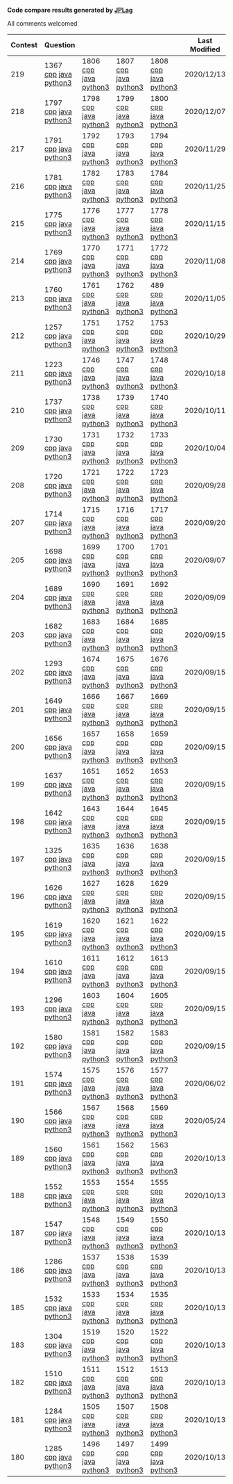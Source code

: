 **Code compare results generated by [JPLag](https://github.com/jplag/jplag)**

All comments welcomed

|Contest|Question||||Last Modified|
|-|-|-|-|-|-|
|219|1367 [cpp](https://feiteng.github.io/ContestResult/219/cppResult/1367/index.html) [java](https://feiteng.github.io/ContestResult/219/javaResult/1367/index.html) [python3](https://feiteng.github.io/ContestResult/219/python3Result/1367/index.html)|1806 [cpp](https://feiteng.github.io/ContestResult/219/cppResult/1806/index.html) [java](https://feiteng.github.io/ContestResult/219/javaResult/1806/index.html) [python3](https://feiteng.github.io/ContestResult/219/python3Result/1806/index.html)|1807 [cpp](https://feiteng.github.io/ContestResult/219/cppResult/1807/index.html) [java](https://feiteng.github.io/ContestResult/219/javaResult/1807/index.html) [python3](https://feiteng.github.io/ContestResult/219/python3Result/1807/index.html)|1808 [cpp](https://feiteng.github.io/ContestResult/219/cppResult/1808/index.html) [java](https://feiteng.github.io/ContestResult/219/javaResult/1808/index.html) [python3](https://feiteng.github.io/ContestResult/219/python3Result/1808/index.html)|2020/12/13|
|218|1797 [cpp](https://feiteng.github.io/ContestResult/218/cppResult/1797/index.html) [java](https://feiteng.github.io/ContestResult/218/javaResult/1797/index.html) [python3](https://feiteng.github.io/ContestResult/218/python3Result/1797/index.html)|1798 [cpp](https://feiteng.github.io/ContestResult/218/cppResult/1798/index.html) [java](https://feiteng.github.io/ContestResult/218/javaResult/1798/index.html) [python3](https://feiteng.github.io/ContestResult/218/python3Result/1798/index.html)|1799 [cpp](https://feiteng.github.io/ContestResult/218/cppResult/1799/index.html) [java](https://feiteng.github.io/ContestResult/218/javaResult/1799/index.html) [python3](https://feiteng.github.io/ContestResult/218/python3Result/1799/index.html)|1800 [cpp](https://feiteng.github.io/ContestResult/218/cppResult/1800/index.html) [java](https://feiteng.github.io/ContestResult/218/javaResult/1800/index.html) [python3](https://feiteng.github.io/ContestResult/218/python3Result/1800/index.html)|2020/12/07|
|217|1791 [cpp](https://feiteng.github.io/ContestResult/217/cppResult/1791/index.html) [java](https://feiteng.github.io/ContestResult/217/javaResult/1791/index.html) [python3](https://feiteng.github.io/ContestResult/217/python3Result/1791/index.html)|1792 [cpp](https://feiteng.github.io/ContestResult/217/cppResult/1792/index.html) [java](https://feiteng.github.io/ContestResult/217/javaResult/1792/index.html) [python3](https://feiteng.github.io/ContestResult/217/python3Result/1792/index.html)|1793 [cpp](https://feiteng.github.io/ContestResult/217/cppResult/1793/index.html) [java](https://feiteng.github.io/ContestResult/217/javaResult/1793/index.html) [python3](https://feiteng.github.io/ContestResult/217/python3Result/1793/index.html)|1794 [cpp](https://feiteng.github.io/ContestResult/217/cppResult/1794/index.html) [java](https://feiteng.github.io/ContestResult/217/javaResult/1794/index.html) [python3](https://feiteng.github.io/ContestResult/217/python3Result/1794/index.html)|2020/11/29|
|216|1781 [cpp](https://feiteng.github.io/ContestResult/216/cppResult/1781/index.html) [java](https://feiteng.github.io/ContestResult/216/javaResult/1781/index.html) [python3](https://feiteng.github.io/ContestResult/216/python3Result/1781/index.html)|1782 [cpp](https://feiteng.github.io/ContestResult/216/cppResult/1782/index.html) [java](https://feiteng.github.io/ContestResult/216/javaResult/1782/index.html) [python3](https://feiteng.github.io/ContestResult/216/python3Result/1782/index.html)|1783 [cpp](https://feiteng.github.io/ContestResult/216/cppResult/1783/index.html) [java](https://feiteng.github.io/ContestResult/216/javaResult/1783/index.html) [python3](https://feiteng.github.io/ContestResult/216/python3Result/1783/index.html)|1784 [cpp](https://feiteng.github.io/ContestResult/216/cppResult/1784/index.html) [java](https://feiteng.github.io/ContestResult/216/javaResult/1784/index.html) [python3](https://feiteng.github.io/ContestResult/216/python3Result/1784/index.html)|2020/11/25|
|215|1775 [cpp](https://feiteng.github.io/ContestResult/215/cppResult/1775/index.html) [java](https://feiteng.github.io/ContestResult/215/javaResult/1775/index.html) [python3](https://feiteng.github.io/ContestResult/215/python3Result/1775/index.html)|1776 [cpp](https://feiteng.github.io/ContestResult/215/cppResult/1776/index.html) [java](https://feiteng.github.io/ContestResult/215/javaResult/1776/index.html) [python3](https://feiteng.github.io/ContestResult/215/python3Result/1776/index.html)|1777 [cpp](https://feiteng.github.io/ContestResult/215/cppResult/1777/index.html) [java](https://feiteng.github.io/ContestResult/215/javaResult/1777/index.html) [python3](https://feiteng.github.io/ContestResult/215/python3Result/1777/index.html)|1778 [cpp](https://feiteng.github.io/ContestResult/215/cppResult/1778/index.html) [java](https://feiteng.github.io/ContestResult/215/javaResult/1778/index.html) [python3](https://feiteng.github.io/ContestResult/215/python3Result/1778/index.html)|2020/11/15|
|214|1769 [cpp](https://feiteng.github.io/ContestResult/214/cppResult/1769/index.html) [java](https://feiteng.github.io/ContestResult/214/javaResult/1769/index.html) [python3](https://feiteng.github.io/ContestResult/214/python3Result/1769/index.html)|1770 [cpp](https://feiteng.github.io/ContestResult/214/cppResult/1770/index.html) [java](https://feiteng.github.io/ContestResult/214/javaResult/1770/index.html) [python3](https://feiteng.github.io/ContestResult/214/python3Result/1770/index.html)|1771 [cpp](https://feiteng.github.io/ContestResult/214/cppResult/1771/index.html) [java](https://feiteng.github.io/ContestResult/214/javaResult/1771/index.html) [python3](https://feiteng.github.io/ContestResult/214/python3Result/1771/index.html)|1772 [cpp](https://feiteng.github.io/ContestResult/214/cppResult/1772/index.html) [java](https://feiteng.github.io/ContestResult/214/javaResult/1772/index.html) [python3](https://feiteng.github.io/ContestResult/214/python3Result/1772/index.html)|2020/11/08|
|213|1760 [cpp](https://feiteng.github.io/ContestResult/213/cppResult/1760/index.html) [java](https://feiteng.github.io/ContestResult/213/javaResult/1760/index.html) [python3](https://feiteng.github.io/ContestResult/213/python3Result/1760/index.html)|1761 [cpp](https://feiteng.github.io/ContestResult/213/cppResult/1761/index.html) [java](https://feiteng.github.io/ContestResult/213/javaResult/1761/index.html) [python3](https://feiteng.github.io/ContestResult/213/python3Result/1761/index.html)|1762 [cpp](https://feiteng.github.io/ContestResult/213/cppResult/1762/index.html) [java](https://feiteng.github.io/ContestResult/213/javaResult/1762/index.html) [python3](https://feiteng.github.io/ContestResult/213/python3Result/1762/index.html)|489 [cpp](https://feiteng.github.io/ContestResult/213/cppResult/489/index.html) [java](https://feiteng.github.io/ContestResult/213/javaResult/489/index.html) [python3](https://feiteng.github.io/ContestResult/213/python3Result/489/index.html)|2020/11/05|
|212|1257 [cpp](https://feiteng.github.io/ContestResult/212/cppResult/1257/index.html) [java](https://feiteng.github.io/ContestResult/212/javaResult/1257/index.html) [python3](https://feiteng.github.io/ContestResult/212/python3Result/1257/index.html)|1751 [cpp](https://feiteng.github.io/ContestResult/212/cppResult/1751/index.html) [java](https://feiteng.github.io/ContestResult/212/javaResult/1751/index.html) [python3](https://feiteng.github.io/ContestResult/212/python3Result/1751/index.html)|1752 [cpp](https://feiteng.github.io/ContestResult/212/cppResult/1752/index.html) [java](https://feiteng.github.io/ContestResult/212/javaResult/1752/index.html) [python3](https://feiteng.github.io/ContestResult/212/python3Result/1752/index.html)|1753 [cpp](https://feiteng.github.io/ContestResult/212/cppResult/1753/index.html) [java](https://feiteng.github.io/ContestResult/212/javaResult/1753/index.html) [python3](https://feiteng.github.io/ContestResult/212/python3Result/1753/index.html)|2020/10/29|
|211|1223 [cpp](https://feiteng.github.io/ContestResult/211/cppResult/1223/index.html) [java](https://feiteng.github.io/ContestResult/211/javaResult/1223/index.html) [python3](https://feiteng.github.io/ContestResult/211/python3Result/1223/index.html)|1746 [cpp](https://feiteng.github.io/ContestResult/211/cppResult/1746/index.html) [java](https://feiteng.github.io/ContestResult/211/javaResult/1746/index.html) [python3](https://feiteng.github.io/ContestResult/211/python3Result/1746/index.html)|1747 [cpp](https://feiteng.github.io/ContestResult/211/cppResult/1747/index.html) [java](https://feiteng.github.io/ContestResult/211/javaResult/1747/index.html) [python3](https://feiteng.github.io/ContestResult/211/python3Result/1747/index.html)|1748 [cpp](https://feiteng.github.io/ContestResult/211/cppResult/1748/index.html) [java](https://feiteng.github.io/ContestResult/211/javaResult/1748/index.html) [python3](https://feiteng.github.io/ContestResult/211/python3Result/1748/index.html)|2020/10/18|
|210|1737 [cpp](https://feiteng.github.io/ContestResult/210/cppResult/1737/index.html) [java](https://feiteng.github.io/ContestResult/210/javaResult/1737/index.html) [python3](https://feiteng.github.io/ContestResult/210/python3Result/1737/index.html)|1738 [cpp](https://feiteng.github.io/ContestResult/210/cppResult/1738/index.html) [java](https://feiteng.github.io/ContestResult/210/javaResult/1738/index.html) [python3](https://feiteng.github.io/ContestResult/210/python3Result/1738/index.html)|1739 [cpp](https://feiteng.github.io/ContestResult/210/cppResult/1739/index.html) [java](https://feiteng.github.io/ContestResult/210/javaResult/1739/index.html) [python3](https://feiteng.github.io/ContestResult/210/python3Result/1739/index.html)|1740 [cpp](https://feiteng.github.io/ContestResult/210/cppResult/1740/index.html) [java](https://feiteng.github.io/ContestResult/210/javaResult/1740/index.html) [python3](https://feiteng.github.io/ContestResult/210/python3Result/1740/index.html)|2020/10/11|
|209|1730 [cpp](https://feiteng.github.io/ContestResult/209/cppResult/1730/index.html) [java](https://feiteng.github.io/ContestResult/209/javaResult/1730/index.html) [python3](https://feiteng.github.io/ContestResult/209/python3Result/1730/index.html)|1731 [cpp](https://feiteng.github.io/ContestResult/209/cppResult/1731/index.html) [java](https://feiteng.github.io/ContestResult/209/javaResult/1731/index.html) [python3](https://feiteng.github.io/ContestResult/209/python3Result/1731/index.html)|1732 [cpp](https://feiteng.github.io/ContestResult/209/cppResult/1732/index.html) [java](https://feiteng.github.io/ContestResult/209/javaResult/1732/index.html) [python3](https://feiteng.github.io/ContestResult/209/python3Result/1732/index.html)|1733 [cpp](https://feiteng.github.io/ContestResult/209/cppResult/1733/index.html) [java](https://feiteng.github.io/ContestResult/209/javaResult/1733/index.html) [python3](https://feiteng.github.io/ContestResult/209/python3Result/1733/index.html)|2020/10/04|
|208|1720 [cpp](https://feiteng.github.io/ContestResult/208/cppResult/1720/index.html) [java](https://feiteng.github.io/ContestResult/208/javaResult/1720/index.html) [python3](https://feiteng.github.io/ContestResult/208/python3Result/1720/index.html)|1721 [cpp](https://feiteng.github.io/ContestResult/208/cppResult/1721/index.html) [java](https://feiteng.github.io/ContestResult/208/javaResult/1721/index.html) [python3](https://feiteng.github.io/ContestResult/208/python3Result/1721/index.html)|1722 [cpp](https://feiteng.github.io/ContestResult/208/cppResult/1722/index.html) [java](https://feiteng.github.io/ContestResult/208/javaResult/1722/index.html) [python3](https://feiteng.github.io/ContestResult/208/python3Result/1722/index.html)|1723 [cpp](https://feiteng.github.io/ContestResult/208/cppResult/1723/index.html) [java](https://feiteng.github.io/ContestResult/208/javaResult/1723/index.html) [python3](https://feiteng.github.io/ContestResult/208/python3Result/1723/index.html)|2020/09/28|
|207|1714 [cpp](https://feiteng.github.io/ContestResult/207/cppResult/1714/index.html) [java](https://feiteng.github.io/ContestResult/207/javaResult/1714/index.html) [python3](https://feiteng.github.io/ContestResult/207/python3Result/1714/index.html)|1715 [cpp](https://feiteng.github.io/ContestResult/207/cppResult/1715/index.html) [java](https://feiteng.github.io/ContestResult/207/javaResult/1715/index.html) [python3](https://feiteng.github.io/ContestResult/207/python3Result/1715/index.html)|1716 [cpp](https://feiteng.github.io/ContestResult/207/cppResult/1716/index.html) [java](https://feiteng.github.io/ContestResult/207/javaResult/1716/index.html) [python3](https://feiteng.github.io/ContestResult/207/python3Result/1716/index.html)|1717 [cpp](https://feiteng.github.io/ContestResult/207/cppResult/1717/index.html) [java](https://feiteng.github.io/ContestResult/207/javaResult/1717/index.html) [python3](https://feiteng.github.io/ContestResult/207/python3Result/1717/index.html)|2020/09/20|
|205|1698 [cpp](https://feiteng.github.io/ContestResult/205/cppResult/1698/index.html) [java](https://feiteng.github.io/ContestResult/205/javaResult/1698/index.html) [python3](https://feiteng.github.io/ContestResult/205/python3Result/1698/index.html)|1699 [cpp](https://feiteng.github.io/ContestResult/205/cppResult/1699/index.html) [java](https://feiteng.github.io/ContestResult/205/javaResult/1699/index.html) [python3](https://feiteng.github.io/ContestResult/205/python3Result/1699/index.html)|1700 [cpp](https://feiteng.github.io/ContestResult/205/cppResult/1700/index.html) [java](https://feiteng.github.io/ContestResult/205/javaResult/1700/index.html) [python3](https://feiteng.github.io/ContestResult/205/python3Result/1700/index.html)|1701 [cpp](https://feiteng.github.io/ContestResult/205/cppResult/1701/index.html) [java](https://feiteng.github.io/ContestResult/205/javaResult/1701/index.html) [python3](https://feiteng.github.io/ContestResult/205/python3Result/1701/index.html)|2020/09/07|
|204|1689 [cpp](https://feiteng.github.io/ContestResult/204/cppResult/1689/index.html) [java](https://feiteng.github.io/ContestResult/204/javaResult/1689/index.html) [python3](https://feiteng.github.io/ContestResult/204/python3Result/1689/index.html)|1690 [cpp](https://feiteng.github.io/ContestResult/204/cppResult/1690/index.html) [java](https://feiteng.github.io/ContestResult/204/javaResult/1690/index.html) [python3](https://feiteng.github.io/ContestResult/204/python3Result/1690/index.html)|1691 [cpp](https://feiteng.github.io/ContestResult/204/cppResult/1691/index.html) [java](https://feiteng.github.io/ContestResult/204/javaResult/1691/index.html) [python3](https://feiteng.github.io/ContestResult/204/python3Result/1691/index.html)|1692 [cpp](https://feiteng.github.io/ContestResult/204/cppResult/1692/index.html) [java](https://feiteng.github.io/ContestResult/204/javaResult/1692/index.html) [python3](https://feiteng.github.io/ContestResult/204/python3Result/1692/index.html)|2020/09/09|
|203|1682 [cpp](https://feiteng.github.io/ContestResult/203/cppResult/1682/index.html) [java](https://feiteng.github.io/ContestResult/203/javaResult/1682/index.html) [python3](https://feiteng.github.io/ContestResult/203/python3Result/1682/index.html)|1683 [cpp](https://feiteng.github.io/ContestResult/203/cppResult/1683/index.html) [java](https://feiteng.github.io/ContestResult/203/javaResult/1683/index.html) [python3](https://feiteng.github.io/ContestResult/203/python3Result/1683/index.html)|1684 [cpp](https://feiteng.github.io/ContestResult/203/cppResult/1684/index.html) [java](https://feiteng.github.io/ContestResult/203/javaResult/1684/index.html) [python3](https://feiteng.github.io/ContestResult/203/python3Result/1684/index.html)|1685 [cpp](https://feiteng.github.io/ContestResult/203/cppResult/1685/index.html) [java](https://feiteng.github.io/ContestResult/203/javaResult/1685/index.html) [python3](https://feiteng.github.io/ContestResult/203/python3Result/1685/index.html)|2020/09/15|
|202|1293 [cpp](https://feiteng.github.io/ContestResult/202/cppResult/1293/index.html) [java](https://feiteng.github.io/ContestResult/202/javaResult/1293/index.html) [python3](https://feiteng.github.io/ContestResult/202/python3Result/1293/index.html)|1674 [cpp](https://feiteng.github.io/ContestResult/202/cppResult/1674/index.html) [java](https://feiteng.github.io/ContestResult/202/javaResult/1674/index.html) [python3](https://feiteng.github.io/ContestResult/202/python3Result/1674/index.html)|1675 [cpp](https://feiteng.github.io/ContestResult/202/cppResult/1675/index.html) [java](https://feiteng.github.io/ContestResult/202/javaResult/1675/index.html) [python3](https://feiteng.github.io/ContestResult/202/python3Result/1675/index.html)|1676 [cpp](https://feiteng.github.io/ContestResult/202/cppResult/1676/index.html) [java](https://feiteng.github.io/ContestResult/202/javaResult/1676/index.html) [python3](https://feiteng.github.io/ContestResult/202/python3Result/1676/index.html)|2020/09/15|
|201|1649 [cpp](https://feiteng.github.io/ContestResult/201/cppResult/1649/index.html) [java](https://feiteng.github.io/ContestResult/201/javaResult/1649/index.html) [python3](https://feiteng.github.io/ContestResult/201/python3Result/1649/index.html)|1666 [cpp](https://feiteng.github.io/ContestResult/201/cppResult/1666/index.html) [java](https://feiteng.github.io/ContestResult/201/javaResult/1666/index.html) [python3](https://feiteng.github.io/ContestResult/201/python3Result/1666/index.html)|1667 [cpp](https://feiteng.github.io/ContestResult/201/cppResult/1667/index.html) [java](https://feiteng.github.io/ContestResult/201/javaResult/1667/index.html) [python3](https://feiteng.github.io/ContestResult/201/python3Result/1667/index.html)|1669 [cpp](https://feiteng.github.io/ContestResult/201/cppResult/1669/index.html) [java](https://feiteng.github.io/ContestResult/201/javaResult/1669/index.html) [python3](https://feiteng.github.io/ContestResult/201/python3Result/1669/index.html)|2020/09/15|
|200|1656 [cpp](https://feiteng.github.io/ContestResult/200/cppResult/1656/index.html) [java](https://feiteng.github.io/ContestResult/200/javaResult/1656/index.html) [python3](https://feiteng.github.io/ContestResult/200/python3Result/1656/index.html)|1657 [cpp](https://feiteng.github.io/ContestResult/200/cppResult/1657/index.html) [java](https://feiteng.github.io/ContestResult/200/javaResult/1657/index.html) [python3](https://feiteng.github.io/ContestResult/200/python3Result/1657/index.html)|1658 [cpp](https://feiteng.github.io/ContestResult/200/cppResult/1658/index.html) [java](https://feiteng.github.io/ContestResult/200/javaResult/1658/index.html) [python3](https://feiteng.github.io/ContestResult/200/python3Result/1658/index.html)|1659 [cpp](https://feiteng.github.io/ContestResult/200/cppResult/1659/index.html) [java](https://feiteng.github.io/ContestResult/200/javaResult/1659/index.html) [python3](https://feiteng.github.io/ContestResult/200/python3Result/1659/index.html)|2020/09/15|
|199|1637 [cpp](https://feiteng.github.io/ContestResult/199/cppResult/1637/index.html) [java](https://feiteng.github.io/ContestResult/199/javaResult/1637/index.html) [python3](https://feiteng.github.io/ContestResult/199/python3Result/1637/index.html)|1651 [cpp](https://feiteng.github.io/ContestResult/199/cppResult/1651/index.html) [java](https://feiteng.github.io/ContestResult/199/javaResult/1651/index.html) [python3](https://feiteng.github.io/ContestResult/199/python3Result/1651/index.html)|1652 [cpp](https://feiteng.github.io/ContestResult/199/cppResult/1652/index.html) [java](https://feiteng.github.io/ContestResult/199/javaResult/1652/index.html) [python3](https://feiteng.github.io/ContestResult/199/python3Result/1652/index.html)|1653 [cpp](https://feiteng.github.io/ContestResult/199/cppResult/1653/index.html) [java](https://feiteng.github.io/ContestResult/199/javaResult/1653/index.html) [python3](https://feiteng.github.io/ContestResult/199/python3Result/1653/index.html)|2020/09/15|
|198|1642 [cpp](https://feiteng.github.io/ContestResult/198/cppResult/1642/index.html) [java](https://feiteng.github.io/ContestResult/198/javaResult/1642/index.html) [python3](https://feiteng.github.io/ContestResult/198/python3Result/1642/index.html)|1643 [cpp](https://feiteng.github.io/ContestResult/198/cppResult/1643/index.html) [java](https://feiteng.github.io/ContestResult/198/javaResult/1643/index.html) [python3](https://feiteng.github.io/ContestResult/198/python3Result/1643/index.html)|1644 [cpp](https://feiteng.github.io/ContestResult/198/cppResult/1644/index.html) [java](https://feiteng.github.io/ContestResult/198/javaResult/1644/index.html) [python3](https://feiteng.github.io/ContestResult/198/python3Result/1644/index.html)|1645 [cpp](https://feiteng.github.io/ContestResult/198/cppResult/1645/index.html) [java](https://feiteng.github.io/ContestResult/198/javaResult/1645/index.html) [python3](https://feiteng.github.io/ContestResult/198/python3Result/1645/index.html)|2020/09/15|
|197|1325 [cpp](https://feiteng.github.io/ContestResult/197/cppResult/1325/index.html) [java](https://feiteng.github.io/ContestResult/197/javaResult/1325/index.html) [python3](https://feiteng.github.io/ContestResult/197/python3Result/1325/index.html)|1635 [cpp](https://feiteng.github.io/ContestResult/197/cppResult/1635/index.html) [java](https://feiteng.github.io/ContestResult/197/javaResult/1635/index.html) [python3](https://feiteng.github.io/ContestResult/197/python3Result/1635/index.html)|1636 [cpp](https://feiteng.github.io/ContestResult/197/cppResult/1636/index.html) [java](https://feiteng.github.io/ContestResult/197/javaResult/1636/index.html) [python3](https://feiteng.github.io/ContestResult/197/python3Result/1636/index.html)|1638 [cpp](https://feiteng.github.io/ContestResult/197/cppResult/1638/index.html) [java](https://feiteng.github.io/ContestResult/197/javaResult/1638/index.html) [python3](https://feiteng.github.io/ContestResult/197/python3Result/1638/index.html)|2020/09/15|
|196|1626 [cpp](https://feiteng.github.io/ContestResult/196/cppResult/1626/index.html) [java](https://feiteng.github.io/ContestResult/196/javaResult/1626/index.html) [python3](https://feiteng.github.io/ContestResult/196/python3Result/1626/index.html)|1627 [cpp](https://feiteng.github.io/ContestResult/196/cppResult/1627/index.html) [java](https://feiteng.github.io/ContestResult/196/javaResult/1627/index.html) [python3](https://feiteng.github.io/ContestResult/196/python3Result/1627/index.html)|1628 [cpp](https://feiteng.github.io/ContestResult/196/cppResult/1628/index.html) [java](https://feiteng.github.io/ContestResult/196/javaResult/1628/index.html) [python3](https://feiteng.github.io/ContestResult/196/python3Result/1628/index.html)|1629 [cpp](https://feiteng.github.io/ContestResult/196/cppResult/1629/index.html) [java](https://feiteng.github.io/ContestResult/196/javaResult/1629/index.html) [python3](https://feiteng.github.io/ContestResult/196/python3Result/1629/index.html)|2020/09/15|
|195|1619 [cpp](https://feiteng.github.io/ContestResult/195/cppResult/1619/index.html) [java](https://feiteng.github.io/ContestResult/195/javaResult/1619/index.html) [python3](https://feiteng.github.io/ContestResult/195/python3Result/1619/index.html)|1620 [cpp](https://feiteng.github.io/ContestResult/195/cppResult/1620/index.html) [java](https://feiteng.github.io/ContestResult/195/javaResult/1620/index.html) [python3](https://feiteng.github.io/ContestResult/195/python3Result/1620/index.html)|1621 [cpp](https://feiteng.github.io/ContestResult/195/cppResult/1621/index.html) [java](https://feiteng.github.io/ContestResult/195/javaResult/1621/index.html) [python3](https://feiteng.github.io/ContestResult/195/python3Result/1621/index.html)|1622 [cpp](https://feiteng.github.io/ContestResult/195/cppResult/1622/index.html) [java](https://feiteng.github.io/ContestResult/195/javaResult/1622/index.html) [python3](https://feiteng.github.io/ContestResult/195/python3Result/1622/index.html)|2020/09/15|
|194|1610 [cpp](https://feiteng.github.io/ContestResult/194/cppResult/1610/index.html) [java](https://feiteng.github.io/ContestResult/194/javaResult/1610/index.html) [python3](https://feiteng.github.io/ContestResult/194/python3Result/1610/index.html)|1611 [cpp](https://feiteng.github.io/ContestResult/194/cppResult/1611/index.html) [java](https://feiteng.github.io/ContestResult/194/javaResult/1611/index.html) [python3](https://feiteng.github.io/ContestResult/194/python3Result/1611/index.html)|1612 [cpp](https://feiteng.github.io/ContestResult/194/cppResult/1612/index.html) [java](https://feiteng.github.io/ContestResult/194/javaResult/1612/index.html) [python3](https://feiteng.github.io/ContestResult/194/python3Result/1612/index.html)|1613 [cpp](https://feiteng.github.io/ContestResult/194/cppResult/1613/index.html) [java](https://feiteng.github.io/ContestResult/194/javaResult/1613/index.html) [python3](https://feiteng.github.io/ContestResult/194/python3Result/1613/index.html)|2020/09/15|
|193|1296 [cpp](https://feiteng.github.io/ContestResult/193/cppResult/1296/index.html) [java](https://feiteng.github.io/ContestResult/193/javaResult/1296/index.html) [python3](https://feiteng.github.io/ContestResult/193/python3Result/1296/index.html)|1603 [cpp](https://feiteng.github.io/ContestResult/193/cppResult/1603/index.html) [java](https://feiteng.github.io/ContestResult/193/javaResult/1603/index.html) [python3](https://feiteng.github.io/ContestResult/193/python3Result/1603/index.html)|1604 [cpp](https://feiteng.github.io/ContestResult/193/cppResult/1604/index.html) [java](https://feiteng.github.io/ContestResult/193/javaResult/1604/index.html) [python3](https://feiteng.github.io/ContestResult/193/python3Result/1604/index.html)|1605 [cpp](https://feiteng.github.io/ContestResult/193/cppResult/1605/index.html) [java](https://feiteng.github.io/ContestResult/193/javaResult/1605/index.html) [python3](https://feiteng.github.io/ContestResult/193/python3Result/1605/index.html)|2020/09/15|
|192|1580 [cpp](https://feiteng.github.io/ContestResult/192/cppResult/1580/index.html) [java](https://feiteng.github.io/ContestResult/192/javaResult/1580/index.html) [python3](https://feiteng.github.io/ContestResult/192/python3Result/1580/index.html)|1581 [cpp](https://feiteng.github.io/ContestResult/192/cppResult/1581/index.html) [java](https://feiteng.github.io/ContestResult/192/javaResult/1581/index.html) [python3](https://feiteng.github.io/ContestResult/192/python3Result/1581/index.html)|1582 [cpp](https://feiteng.github.io/ContestResult/192/cppResult/1582/index.html) [java](https://feiteng.github.io/ContestResult/192/javaResult/1582/index.html) [python3](https://feiteng.github.io/ContestResult/192/python3Result/1582/index.html)|1583 [cpp](https://feiteng.github.io/ContestResult/192/cppResult/1583/index.html) [java](https://feiteng.github.io/ContestResult/192/javaResult/1583/index.html) [python3](https://feiteng.github.io/ContestResult/192/python3Result/1583/index.html)|2020/09/15|
|191|1574 [cpp](https://feiteng.github.io/ContestResult/191/cppResult/1574/index.html) [java](https://feiteng.github.io/ContestResult/191/javaResult/1574/index.html) [python3](https://feiteng.github.io/ContestResult/191/python3Result/1574/index.html)|1575 [cpp](https://feiteng.github.io/ContestResult/191/cppResult/1575/index.html) [java](https://feiteng.github.io/ContestResult/191/javaResult/1575/index.html) [python3](https://feiteng.github.io/ContestResult/191/python3Result/1575/index.html)|1576 [cpp](https://feiteng.github.io/ContestResult/191/cppResult/1576/index.html) [java](https://feiteng.github.io/ContestResult/191/javaResult/1576/index.html) [python3](https://feiteng.github.io/ContestResult/191/python3Result/1576/index.html)|1577 [cpp](https://feiteng.github.io/ContestResult/191/cppResult/1577/index.html) [java](https://feiteng.github.io/ContestResult/191/javaResult/1577/index.html) [python3](https://feiteng.github.io/ContestResult/191/python3Result/1577/index.html)|2020/06/02|
|190|1566 [cpp](https://feiteng.github.io/ContestResult/190/cppResult/1566/index.html) [java](https://feiteng.github.io/ContestResult/190/javaResult/1566/index.html) [python3](https://feiteng.github.io/ContestResult/190/python3Result/1566/index.html)|1567 [cpp](https://feiteng.github.io/ContestResult/190/cppResult/1567/index.html) [java](https://feiteng.github.io/ContestResult/190/javaResult/1567/index.html) [python3](https://feiteng.github.io/ContestResult/190/python3Result/1567/index.html)|1568 [cpp](https://feiteng.github.io/ContestResult/190/cppResult/1568/index.html) [java](https://feiteng.github.io/ContestResult/190/javaResult/1568/index.html) [python3](https://feiteng.github.io/ContestResult/190/python3Result/1568/index.html)|1569 [cpp](https://feiteng.github.io/ContestResult/190/cppResult/1569/index.html) [java](https://feiteng.github.io/ContestResult/190/javaResult/1569/index.html) [python3](https://feiteng.github.io/ContestResult/190/python3Result/1569/index.html)|2020/05/24|
|189|1560 [cpp](https://feiteng.github.io/ContestResult/189/cppResult/1560/index.html) [java](https://feiteng.github.io/ContestResult/189/javaResult/1560/index.html) [python3](https://feiteng.github.io/ContestResult/189/python3Result/1560/index.html)|1561 [cpp](https://feiteng.github.io/ContestResult/189/cppResult/1561/index.html) [java](https://feiteng.github.io/ContestResult/189/javaResult/1561/index.html) [python3](https://feiteng.github.io/ContestResult/189/python3Result/1561/index.html)|1562 [cpp](https://feiteng.github.io/ContestResult/189/cppResult/1562/index.html) [java](https://feiteng.github.io/ContestResult/189/javaResult/1562/index.html) [python3](https://feiteng.github.io/ContestResult/189/python3Result/1562/index.html)|1563 [cpp](https://feiteng.github.io/ContestResult/189/cppResult/1563/index.html) [java](https://feiteng.github.io/ContestResult/189/javaResult/1563/index.html) [python3](https://feiteng.github.io/ContestResult/189/python3Result/1563/index.html)|2020/10/13|
|188|1552 [cpp](https://feiteng.github.io/ContestResult/188/cppResult/1552/index.html) [java](https://feiteng.github.io/ContestResult/188/javaResult/1552/index.html) [python3](https://feiteng.github.io/ContestResult/188/python3Result/1552/index.html)|1553 [cpp](https://feiteng.github.io/ContestResult/188/cppResult/1553/index.html) [java](https://feiteng.github.io/ContestResult/188/javaResult/1553/index.html) [python3](https://feiteng.github.io/ContestResult/188/python3Result/1553/index.html)|1554 [cpp](https://feiteng.github.io/ContestResult/188/cppResult/1554/index.html) [java](https://feiteng.github.io/ContestResult/188/javaResult/1554/index.html) [python3](https://feiteng.github.io/ContestResult/188/python3Result/1554/index.html)|1555 [cpp](https://feiteng.github.io/ContestResult/188/cppResult/1555/index.html) [java](https://feiteng.github.io/ContestResult/188/javaResult/1555/index.html) [python3](https://feiteng.github.io/ContestResult/188/python3Result/1555/index.html)|2020/10/13|
|187|1547 [cpp](https://feiteng.github.io/ContestResult/187/cppResult/1547/index.html) [java](https://feiteng.github.io/ContestResult/187/javaResult/1547/index.html) [python3](https://feiteng.github.io/ContestResult/187/python3Result/1547/index.html)|1548 [cpp](https://feiteng.github.io/ContestResult/187/cppResult/1548/index.html) [java](https://feiteng.github.io/ContestResult/187/javaResult/1548/index.html) [python3](https://feiteng.github.io/ContestResult/187/python3Result/1548/index.html)|1549 [cpp](https://feiteng.github.io/ContestResult/187/cppResult/1549/index.html) [java](https://feiteng.github.io/ContestResult/187/javaResult/1549/index.html) [python3](https://feiteng.github.io/ContestResult/187/python3Result/1549/index.html)|1550 [cpp](https://feiteng.github.io/ContestResult/187/cppResult/1550/index.html) [java](https://feiteng.github.io/ContestResult/187/javaResult/1550/index.html) [python3](https://feiteng.github.io/ContestResult/187/python3Result/1550/index.html)|2020/10/13|
|186|1286 [cpp](https://feiteng.github.io/ContestResult/186/cppResult/1286/index.html) [java](https://feiteng.github.io/ContestResult/186/javaResult/1286/index.html) [python3](https://feiteng.github.io/ContestResult/186/python3Result/1286/index.html)|1537 [cpp](https://feiteng.github.io/ContestResult/186/cppResult/1537/index.html) [java](https://feiteng.github.io/ContestResult/186/javaResult/1537/index.html) [python3](https://feiteng.github.io/ContestResult/186/python3Result/1537/index.html)|1538 [cpp](https://feiteng.github.io/ContestResult/186/cppResult/1538/index.html) [java](https://feiteng.github.io/ContestResult/186/javaResult/1538/index.html) [python3](https://feiteng.github.io/ContestResult/186/python3Result/1538/index.html)|1539 [cpp](https://feiteng.github.io/ContestResult/186/cppResult/1539/index.html) [java](https://feiteng.github.io/ContestResult/186/javaResult/1539/index.html) [python3](https://feiteng.github.io/ContestResult/186/python3Result/1539/index.html)|2020/10/13|
|185|1532 [cpp](https://feiteng.github.io/ContestResult/185/cppResult/1532/index.html) [java](https://feiteng.github.io/ContestResult/185/javaResult/1532/index.html) [python3](https://feiteng.github.io/ContestResult/185/python3Result/1532/index.html)|1533 [cpp](https://feiteng.github.io/ContestResult/185/cppResult/1533/index.html) [java](https://feiteng.github.io/ContestResult/185/javaResult/1533/index.html) [python3](https://feiteng.github.io/ContestResult/185/python3Result/1533/index.html)|1534 [cpp](https://feiteng.github.io/ContestResult/185/cppResult/1534/index.html) [java](https://feiteng.github.io/ContestResult/185/javaResult/1534/index.html) [python3](https://feiteng.github.io/ContestResult/185/python3Result/1534/index.html)|1535 [cpp](https://feiteng.github.io/ContestResult/185/cppResult/1535/index.html) [java](https://feiteng.github.io/ContestResult/185/javaResult/1535/index.html) [python3](https://feiteng.github.io/ContestResult/185/python3Result/1535/index.html)|2020/10/13|
|183|1304 [cpp](https://feiteng.github.io/ContestResult/183/cppResult/1304/index.html) [java](https://feiteng.github.io/ContestResult/183/javaResult/1304/index.html) [python3](https://feiteng.github.io/ContestResult/183/python3Result/1304/index.html)|1519 [cpp](https://feiteng.github.io/ContestResult/183/cppResult/1519/index.html) [java](https://feiteng.github.io/ContestResult/183/javaResult/1519/index.html) [python3](https://feiteng.github.io/ContestResult/183/python3Result/1519/index.html)|1520 [cpp](https://feiteng.github.io/ContestResult/183/cppResult/1520/index.html) [java](https://feiteng.github.io/ContestResult/183/javaResult/1520/index.html) [python3](https://feiteng.github.io/ContestResult/183/python3Result/1520/index.html)|1522 [cpp](https://feiteng.github.io/ContestResult/183/cppResult/1522/index.html) [java](https://feiteng.github.io/ContestResult/183/javaResult/1522/index.html) [python3](https://feiteng.github.io/ContestResult/183/python3Result/1522/index.html)|2020/10/13|
|182|1510 [cpp](https://feiteng.github.io/ContestResult/182/cppResult/1510/index.html) [java](https://feiteng.github.io/ContestResult/182/javaResult/1510/index.html) [python3](https://feiteng.github.io/ContestResult/182/python3Result/1510/index.html)|1511 [cpp](https://feiteng.github.io/ContestResult/182/cppResult/1511/index.html) [java](https://feiteng.github.io/ContestResult/182/javaResult/1511/index.html) [python3](https://feiteng.github.io/ContestResult/182/python3Result/1511/index.html)|1512 [cpp](https://feiteng.github.io/ContestResult/182/cppResult/1512/index.html) [java](https://feiteng.github.io/ContestResult/182/javaResult/1512/index.html) [python3](https://feiteng.github.io/ContestResult/182/python3Result/1512/index.html)|1513 [cpp](https://feiteng.github.io/ContestResult/182/cppResult/1513/index.html) [java](https://feiteng.github.io/ContestResult/182/javaResult/1513/index.html) [python3](https://feiteng.github.io/ContestResult/182/python3Result/1513/index.html)|2020/10/13|
|181|1284 [cpp](https://feiteng.github.io/ContestResult/181/cppResult/1284/index.html) [java](https://feiteng.github.io/ContestResult/181/javaResult/1284/index.html) [python3](https://feiteng.github.io/ContestResult/181/python3Result/1284/index.html)|1505 [cpp](https://feiteng.github.io/ContestResult/181/cppResult/1505/index.html) [java](https://feiteng.github.io/ContestResult/181/javaResult/1505/index.html) [python3](https://feiteng.github.io/ContestResult/181/python3Result/1505/index.html)|1507 [cpp](https://feiteng.github.io/ContestResult/181/cppResult/1507/index.html) [java](https://feiteng.github.io/ContestResult/181/javaResult/1507/index.html) [python3](https://feiteng.github.io/ContestResult/181/python3Result/1507/index.html)|1508 [cpp](https://feiteng.github.io/ContestResult/181/cppResult/1508/index.html) [java](https://feiteng.github.io/ContestResult/181/javaResult/1508/index.html) [python3](https://feiteng.github.io/ContestResult/181/python3Result/1508/index.html)|2020/10/13|
|180|1285 [cpp](https://feiteng.github.io/ContestResult/180/cppResult/1285/index.html) [java](https://feiteng.github.io/ContestResult/180/javaResult/1285/index.html) [python3](https://feiteng.github.io/ContestResult/180/python3Result/1285/index.html)|1496 [cpp](https://feiteng.github.io/ContestResult/180/cppResult/1496/index.html) [java](https://feiteng.github.io/ContestResult/180/javaResult/1496/index.html) [python3](https://feiteng.github.io/ContestResult/180/python3Result/1496/index.html)|1497 [cpp](https://feiteng.github.io/ContestResult/180/cppResult/1497/index.html) [java](https://feiteng.github.io/ContestResult/180/javaResult/1497/index.html) [python3](https://feiteng.github.io/ContestResult/180/python3Result/1497/index.html)|1499 [cpp](https://feiteng.github.io/ContestResult/180/cppResult/1499/index.html) [java](https://feiteng.github.io/ContestResult/180/javaResult/1499/index.html) [python3](https://feiteng.github.io/ContestResult/180/python3Result/1499/index.html)|2020/10/13|